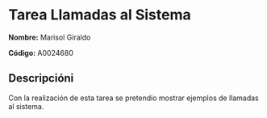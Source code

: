 # Tarea Llamadas al Sistema

**Nombre:** Marisol Giraldo 

**Código:** A0024680

## Descripcióni
Con la realización de esta tarea se pretendio mostrar ejemplos de llamadas al sistema.

